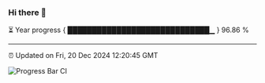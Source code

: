 ### Hi there 👋

⏳ Year progress { █████████████████████████████▁ } 96.86 %

---

⏰ Updated on Fri, 20 Dec 2024 12:20:45 GMT

![Progress Bar CI](https://github.com/code-lakshay/GitHub-Actions-Demo/workflows/Progress%20Bar%20CI/badge.svg)
